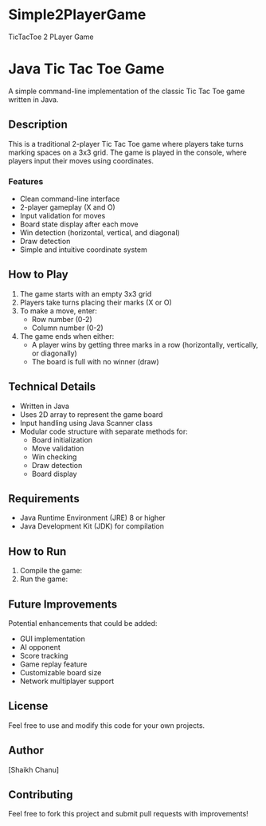 # Simple2PlayerGame
 TicTacToe  2 PLayer Game
# Java Tic Tac Toe Game

A simple command-line implementation of the classic Tic Tac Toe game written in Java.

## Description

This is a traditional 2-player Tic Tac Toe game where players take turns marking spaces on a 3x3 grid. The game is played in the console, where players input their moves using coordinates.

### Features

- Clean command-line interface
- 2-player gameplay (X and O)
- Input validation for moves
- Board state display after each move
- Win detection (horizontal, vertical, and diagonal)
- Draw detection
- Simple and intuitive coordinate system

## How to Play

1. The game starts with an empty 3x3 grid
2. Players take turns placing their marks (X or O)
3. To make a move, enter:
   - Row number (0-2)
   - Column number (0-2)
4. The game ends when either:
   - A player wins by getting three marks in a row (horizontally, vertically, or diagonally)
   - The board is full with no winner (draw)

## Technical Details

- Written in Java
- Uses 2D array to represent the game board
- Input handling using Java Scanner class
- Modular code structure with separate methods for:
  - Board initialization
  - Move validation
  - Win checking
  - Draw detection
  - Board display

## Requirements

- Java Runtime Environment (JRE) 8 or higher
- Java Development Kit (JDK) for compilation

## How to Run

1. Compile the game:
2. Run the game:
   
## Future Improvements

Potential enhancements that could be added:
- GUI implementation
- AI opponent
- Score tracking
- Game replay feature
- Customizable board size
- Network multiplayer support

## License

Feel free to use and modify this code for your own projects.

## Author

[Shaikh Chanu]

## Contributing

Feel free to fork this project and submit pull requests with improvements!
